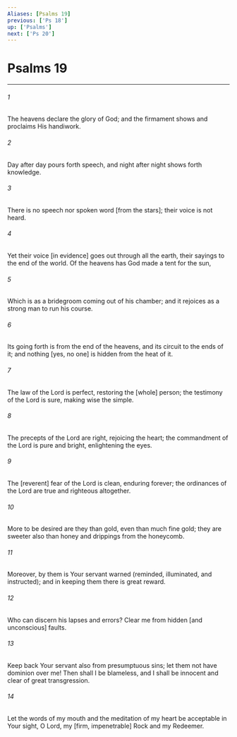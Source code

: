 ```yaml
---
Aliases: [Psalms 19]
previous: ['Ps 18']
up: ['Psalms']
next: ['Ps 20']
---
```

# Psalms 19

***














###### 1 






The heavens declare the glory of God; and the firmament shows and proclaims His handiwork. 













###### 2 






Day after day pours forth speech, and night after night shows forth knowledge. 













###### 3 






There is no speech nor spoken word [from the stars]; their voice is not heard. 













###### 4 






Yet their voice [in evidence] goes out through all the earth, their sayings to the end of the world. Of the heavens has God made a tent for the sun, 













###### 5 






Which is as a bridegroom coming out of his chamber; and it rejoices as a strong man to run his course. 













###### 6 






Its going forth is from the end of the heavens, and its circuit to the ends of it; and nothing [yes, no one] is hidden from the heat of it. 













###### 7 






The law of the Lord is perfect, restoring the [whole] person; the testimony of the Lord is sure, making wise the simple. 













###### 8 






The precepts of the Lord are right, rejoicing the heart; the commandment of the Lord is pure and bright, enlightening the eyes. 













###### 9 






The [reverent] fear of the Lord is clean, enduring forever; the ordinances of the Lord are true and righteous altogether. 













###### 10 






More to be desired are they than gold, even than much fine gold; they are sweeter also than honey and drippings from the honeycomb. 













###### 11 






Moreover, by them is Your servant warned (reminded, illuminated, and instructed); and in keeping them there is great reward. 













###### 12 






Who can discern his lapses and errors? Clear me from hidden [and unconscious] faults. 













###### 13 






Keep back Your servant also from presumptuous sins; let them not have dominion over me! Then shall I be blameless, and I shall be innocent and clear of great transgression. 













###### 14 






Let the words of my mouth and the meditation of my heart be acceptable in Your sight, O Lord, my [firm, impenetrable] Rock and my Redeemer.
